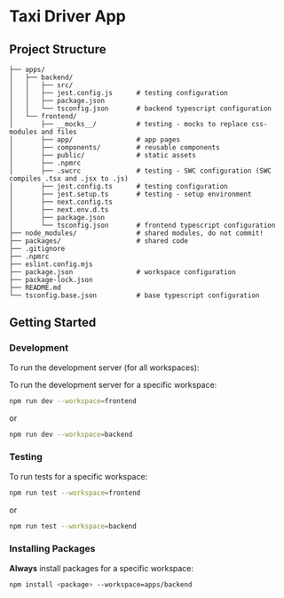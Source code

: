 # Taxi Driver App

## Project Structure
```
├── apps/
│   ├── backend/
│   │   ├── src/
│   │   ├── jest.config.js      # testing configuration
│   │   ├── package.json
│   │   └── tsconfig.json       # backend typescript configuration
│   └── frontend/
│       ├── __mocks__/          # testing - mocks to replace css-modules and files
│       ├── app/                # app pages
│       ├── components/         # reusable components
│       ├── public/             # static assets
│       ├── .npmrc
│       ├── .swcrc              # testing - SWC configuration (SWC compiles .tsx and .jsx to .js)
│       ├── jest.config.ts      # testing configuration
│       ├── jest.setup.ts       # testing - setup environment
│       ├── next.config.ts
│       ├── next.env.d.ts
│       ├── package.json
│       └── tsconfig.json       # frontend typescript configuration
├── node_modules/               # shared modules, do not commit!
├── packages/                   # shared code
├── .gitignore
├── .npmrc
├── eslint.config.mjs
├── package.json                # workspace configuration
├── package-lock.json
├── README.md
└── tsconfig.base.json          # base typescript configuration
```

## Getting Started
### Development
To run the development server (for all workspaces):

To run the development server for a specific workspace:
```bash
npm run dev --workspace=frontend
```
or
```bash
npm run dev --workspace=backend
```

### Testing
To run tests for a specific workspace:
```bash
npm run test --workspace=frontend
```
or
```bash
npm run test --workspace=backend
```

### Installing Packages

**Always** install packages for a specific workspace:
```bash
npm install <package> --workspace=apps/backend
```